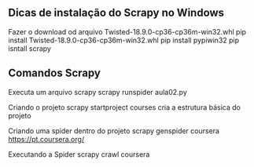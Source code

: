 ## Dicas de instalação do Scrapy no Windows
Fazer o download od arquivo Twisted-18.9.0-cp36-cp36m-win32.whl
pip install Twisted-18.9.0-cp36-cp36m-win32.whl
pip install pypiwin32
pip isntall scrapy

## Comandos Scrapy

Executa um arquivo scrapy
    scrapy runspider aula02.py

Criando o projeto
    scrapy startproject courses
    cria a estrutura básica do projeto

Criando uma spider dentro do projeto
    scrapy genspider coursera https://pt.coursera.org/

Executando a Spider
    scrapy crawl coursera